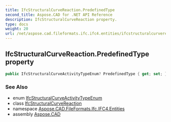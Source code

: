 ```yaml
---
title: IfcStructuralCurveReaction.PredefinedType
second_title: Aspose.CAD for .NET API Reference
description: IfcStructuralCurveReaction property. 
type: docs
weight: 20
url: /net/aspose.cad.fileformats.ifc.ifc4.entities/ifcstructuralcurvereaction/predefinedtype/
---
```

## IfcStructuralCurveReaction.PredefinedType property

```csharp
public IfcStructuralCurveActivityTypeEnum? PredefinedType { get; set; }
```

### See Also

* enum [IfcStructuralCurveActivityTypeEnum](../../../aspose.cad.fileformats.ifc.ifc4.types/ifcstructuralcurveactivitytypeenum/)
* class [IfcStructuralCurveReaction](../)
* namespace [Aspose.CAD.FileFormats.Ifc.IFC4.Entities](../../../aspose.cad.fileformats.ifc.ifc4.entities/)
* assembly [Aspose.CAD](../../../)


